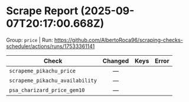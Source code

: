 # Scrape Report (2025-09-07T20:17:00.668Z)

Group: `price`  |  Run: https://github.com/AlbertoRoca96/scraping-checks-scheduler/actions/runs/17533361141

| Check | Changed | Keys | Error |
|---|:---:|:--|:--|
| `scrapeme_pikachu_price` | — |  |  |
| `scrapeme_pikachu_availability` | — |  |  |
| `psa_charizard_price_gem10` | — |  |  |

